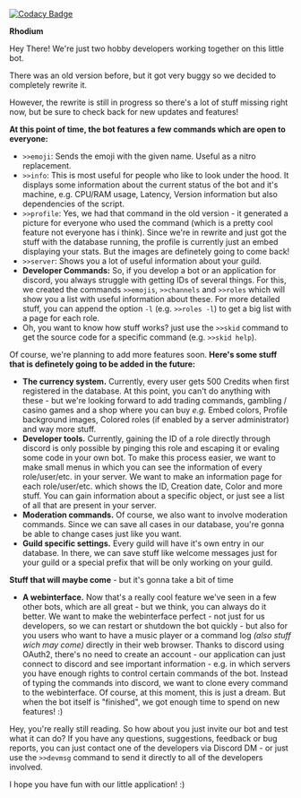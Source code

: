 [![Codacy Badge](https://api.codacy.com/project/badge/Grade/55e720afab064476af5be8ed12def218)](https://app.codacy.com/app/RhodiumBot/Rhodium?utm_source=github.com&utm_medium=referral&utm_content=RhodiumBot/Rhodium&utm_campaign=Badge_Grade_Settings)

**Rhodium**

Hey There! We're just two hobby developers working together on this little bot.

There was an old version before, but it got very buggy so we decided to completely rewrite it.

However, the rewrite is still in progress so there's a lot of stuff missing right now, but be sure to check back for new updates and features!

**At this point of time, the bot features a few commands which are open to everyone:**

-   `>>emoji`: Sends the emoji with the given name. Useful as a nitro replacement.
-   `>>info`: This is most useful for people who like to look under the hood. It displays some information about the current status of the bot and it's machine, e.g. CPU/RAM usage, Latency, Version information but also dependencies of the script.
-   `>>profile`: Yes, we had that command in the old version - it generated a picture for everyone who used the command (which is a pretty cool feature not everyone has i think). Since we're in rewrite and just got the stuff with the database running, the profile is currently just an embed displaying your stats. But the images are definetely going to come back!
-   `>>server`: Shows you a lot of useful information about your guild.
-   **Developer Commands:** So, if you develop a bot or an application for discord, you always struggle with getting IDs of several things. For this, we created the commands `>>emojis`, `>>channels` and `>>roles` which will show you a list with useful information about these. For more detailed stuff, you can append the option `-l` (e.g. `>>roles -l`) to get a big list with a page for each role.
-   Oh, you want to know how stuff works? just use the `>>skid` command to get the source code for a specific command (e.g. `>>skid help`).

Of course, we're planning to add more features soon. 
**Here's some stuff that is definetely going to be added in the future:**

-   **The currency system.** Currently, every user gets 500 Credits when first registered in the database. At this point, you can't do anything with these - but we're looking forward to add trading commands, gambling / casino games and a shop where you can buy _e.g._ Embed colors, Profile background images, Colored roles (if enabled by a server administrator) and way more stuff.
-   **Developer tools.** Currently, gaining the ID of a role directly through discord is only possible by pinging this role and escaping it or evaling some code in your own bot. To make this process easier, we want to make small menus in which you can see the information of every role/user/etc. in your server. We want to make an information page for each role/user/etc. which shows the ID, Creation date, Color and more stuff. You can gain information about a specific object, or just see a list of all that are present in your server.
-   **Moderation commands.** Of course, we also want to involve moderation commands. Since we can save all cases in our database, you're gonna be able to change cases just like you want.
-   **Guild specific settings.** Every guild will have it's own entry in our database. In there, we can save stuff like welcome messages just for your guild or a special prefix that will be only working on your guild.

**Stuff that will maybe come** - but it's gonna take a bit of time

-   **A webinterface.** Now that's a really cool feature we've seen in a few other bots, which are all great - but we think, you can always do it better. We want to make the webinterface perfect - not just for us developers, so we can restart or shutdown the bot quickly - but also for you users who want to have a music player or a command log _(also stuff wich may come)_ directly in their web browser. Thanks to discord using OAuth2, there's no need to create an account - our application can just connect to discord and see important information - e.g. in which servers you have enough rights to control certain commands of the bot. Instead of typing the commands into discord, we want to clone every command to the webinterface. Of course, at this moment, this is just a dream. But when the bot itself is "finished", we got enough time to spend on new features! :)

Hey, you're really still reading. So how about you just invite our bot and test what it can do? If you have any questions, suggestions, feedback or bug reports, you can just contact one of the developers via Discord DM - or just use the `>>devmsg` command to send it directly to all of the developers involved.

I hope you have fun with our little application! :)
